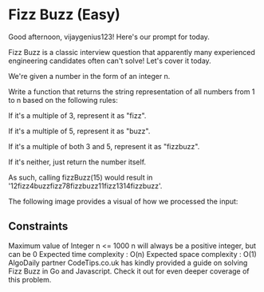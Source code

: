 # Fizz Buzz (Easy)
Good afternoon, vijaygenius123! Here's our prompt for today.

Fizz Buzz is a classic interview question that apparently many experienced engineering candidates often can't solve! Let's cover it today.

We're given a number in the form of an integer n.

Write a function that returns the string representation of all numbers from 1 to n based on the following rules:

If it's a multiple of 3, represent it as "fizz".

If it's a multiple of 5, represent it as "buzz".

If it's a multiple of both 3 and 5, represent it as "fizzbuzz".

If it's neither, just return the number itself.

As such, calling fizzBuzz(15) would result in '12fizz4buzzfizz78fizzbuzz11fizz1314fizzbuzz'.

The following image provides a visual of how we processed the input:


## Constraints
Maximum value of Integer n <= 1000
n will always be a positive integer, but can be 0
Expected time complexity : O(n)
Expected space complexity : O(1)
AlgoDaily partner CodeTips.co.uk has kindly provided a guide on solving Fizz Buzz in Go and Javascript. Check it out for even deeper coverage of this problem.
